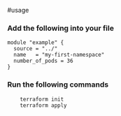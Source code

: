 #usage

### Add the following into your file 
```
module "example" {
  source = "../"
  name   = "my-first-namespace"
  number_of_pods = 36
}

```



### Run the following commands
```
    terraform init
    terraform apply
```
